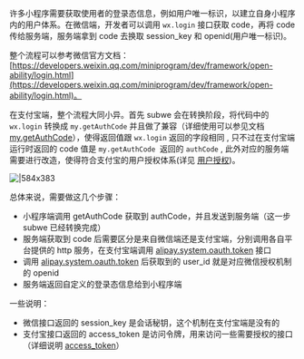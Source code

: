 许多小程序需要获取使用者的登录态信息，例如用户唯一标识，以建立自身小程序内的用户体系。在微信端，开发者可以调用 `wx.login` 接口获取 code，再将 code 传给服务端，服务端拿到 code 去换取 session_key 和 openid(用户唯一标识)。

整个流程可以参考微信官方文档：[https://developers.weixin.qq.com/miniprogram/dev/framework/open-ability/login.html](https://developers.weixin.qq.com/miniprogram/dev/framework/open-ability/login.html)。


在支付宝端，整个流程大同小异。首先 subwe 会在转换阶段，将代码中的 `wx.login` 转换成  `my.getAuthCode` 并且做了兼容（详细使用可以参见文档 [my.getAuthCode](https://opendocs.alipay.com/mini/api/openapi-authorize)），使得返回值跟 `wx.login` 返回的字段相同 , 只不过在支付宝端运行时返回的 code 值是 `my.getAuthCode`  返回的 `authCode` , 此外对应的服务端需要进行改造，使得符合支付宝的用户授权体系(详见 [用户授权](https://opendocs.alipay.com/mini/introduce/authcode))。

![|584x383](https://cdn.nlark.com/yuque/0/2021/png/179989/1615520076586-db87864e-009e-47da-af3e-08866c02bc5a.png#align=left&display=inline&height=383&margin=%5Bobject%20Object%5D&name=image.png&originHeight=477&originWidth=728&size=43927&status=done&style=none&width=584)

总体来说，需要做这几个步骤：

- 小程序端调用 getAuthCode 获取到 authCode，并且发送到服务端（这一步 subwe 已经转换完成）
- 服务端获取到 code 后需要区分是来自微信端还是支付宝端，分别调用各自平台提供的 http 服务，在支付宝端调用 [alipay.system.oauth.token](https://docs.open.alipay.com/api_9/alipay.system.oauth.token) 接口
- 调用 [alipay.system.oauth.token](https://docs.open.alipay.com/api_9/alipay.system.oauth.token) 后获取到的 user_id 就是对应微信授权机制的 openid
- 服务端返回自定义的登录态信息给到小程序端


一些说明：

- 微信接口返回的 session_key 是会话秘钥，这个机制在支付宝端是没有的
- 支付宝接口返回的 access_token 是访问令牌，用来访问一些需要授权的接口（详细说明 [access_token](https://opendocs.alipay.com/mini/introduce/authcode#%E8%B0%83%E7%94%A8%E6%9C%8D%E5%8A%A1%E7%AB%AF%E4%B8%9A%E5%8A%A1%E6%8E%A5%E5%8F%A3)）
